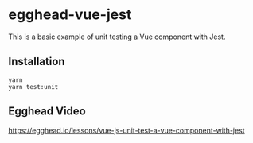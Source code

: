 # egghead-vue-jest

This is a basic example of unit testing a Vue component with Jest.

## Installation

```
yarn
yarn test:unit
```

## Egghead Video

https://egghead.io/lessons/vue-js-unit-test-a-vue-component-with-jest
